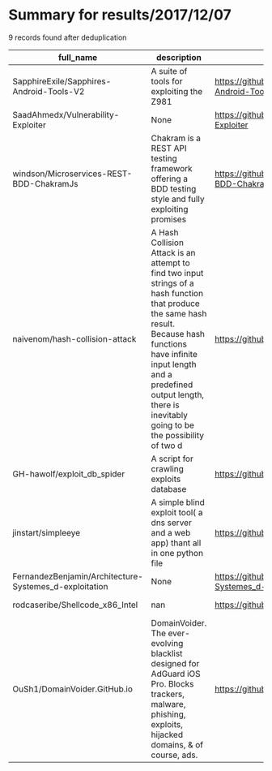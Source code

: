 
# Summary for results/2017/12/07
    
9 records found after deduplication

| full_name | description | html_url | matched_list | matched_count | pushed_at | size | stargazers_count | language | forks_count |
|--------------------------------------------------------|------------------------------------------------------------------------------------------------------------------------------------------------------------------------------------------------------------------------------------------------------------------|---------------------------------------------------------------------------|----------------|-----------------|---------------------------|--------|--------------------|--------------|---------------|
| SapphireExile/Sapphires-Android-Tools-V2 | A suite of tools for exploiting the Z981 | https://github.com/SapphireExile/Sapphires-Android-Tools-V2 | ['exploit'] | 1 | 2017-12-07 16:32:57+00:00 | 2924 | 0 | Visual Basic | 2 |
| SaadAhmedx/Vulnerability-Exploiter | None | https://github.com/SaadAhmedx/Vulnerability-Exploiter | ['exploit'] | 1 | 2017-12-07 16:04:14+00:00 | 33 | 7 | Python | 2 |
| windson/Microservices-REST-BDD-ChakramJs | Chakram is a REST API testing framework offering a BDD testing style and fully exploiting promises | https://github.com/windson/Microservices-REST-BDD-ChakramJs | ['exploit'] | 1 | 2017-12-07 08:40:00+00:00 | 11 | 1 | JavaScript | 0 |
| naivenom/hash-collision-attack | A Hash Collision Attack is an attempt to find two input strings of a hash function that produce the same hash result. Because hash functions have infinite input length and a predefined output length, there is inevitably going to be the possibility of two d | https://github.com/naivenom/hash-collision-attack | ['exploit'] | 1 | 2017-12-07 16:22:44+00:00 | 60 | 5 | Python | 1 |
| GH-hawolf/exploit_db_spider | A script for crawling exploits database | https://github.com/GH-hawolf/exploit_db_spider | ['exploit'] | 1 | 2017-12-07 08:46:20+00:00 | 12 | 0 | Python | 0 |
| jinstart/simpleeye | A simple blind exploit tool( a dns server and a web app) thant all in one python file | https://github.com/jinstart/simpleeye | ['exploit'] | 1 | 2017-12-07 03:49:53+00:00 | 13 | 1 | Python | 0 |
| FernandezBenjamin/Architecture-Systemes_d-exploitation | None | https://github.com/FernandezBenjamin/Architecture-Systemes_d-exploitation | ['exploit'] | 1 | 2017-12-07 10:38:13+00:00 | 0 | 0 | | 0 |
| rodcaseribe/Shellcode_x86_Intel | nan | https://github.com/rodcaseribe/Shellcode_x86_Intel | ['shellcode'] | 1 | 2017-12-07 16:01:40+00:00 | 2 | 0 | C++ | 0 |
| OuSh1/DomainVoider.GitHub.io | DomainVoider. The ever-evolving blacklist designed for AdGuard iOS Pro. Blocks trackers, malware, phishing, exploits, hijacked domains, & of course, ads. | https://github.com/OuSh1/DomainVoider.GitHub.io | ['exploit'] | 1 | 2017-12-07 17:25:43+00:00 | 616 | 0 | | 2 |
